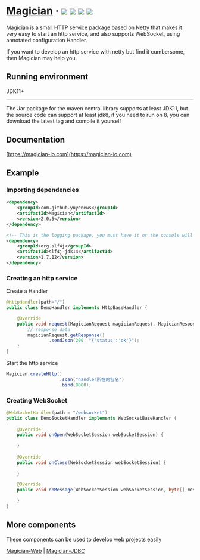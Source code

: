 <h1> 
    <a href="https://magician-io.com">Magician</a> ·
    <img src="https://img.shields.io/badge/licenes-MIT-brightgreen.svg"/>
    <img src="https://img.shields.io/badge/jdk-11+-brightgreen.svg"/>
    <img src="https://img.shields.io/badge/maven-3.5.4+-brightgreen.svg"/>
    <img src="https://img.shields.io/badge/release-master-brightgreen.svg"/>
</h1>

Magician is a small HTTP service package based on Netty that makes it very easy to start an http service, and also supports WebSocket, using annotated configuration Handler.

If you want to develop an http service with netty but find it cumbersome, then Magician may help you.

## Running environment

JDK11+

---

The Jar package for the maven central library supports at least JDK11, but the source code can support at least jdk8, if you need to run on 8, you can download the latest tag and compile it yourself

## Documentation

[https://magician-io.com](https://magician-io.com)

## Example

### Importing dependencies
```xml
<dependency>
    <groupId>com.github.yuyenews</groupId>
    <artifactId>Magician</artifactId>
    <version>2.0.5</version>
</dependency>

<!-- This is the logging package, you must have it or the console will not see anything, any logging package that can bridge with slf4j is supported -->
<dependency>
    <groupId>org.slf4j</groupId>
    <artifactId>slf4j-jdk14</artifactId>
    <version>1.7.12</version>
</dependency>
```

### Creating an http service

Create a Handler

```java
@HttpHandler(path="/")
public class DemoHandler implements HttpBaseHandler {

    @Override
    public void request(MagicianRequest magicianRequest, MagicianResponse response) {
        // response data
        magicianRequest.getResponse()
                .sendJson(200, "{'status':'ok'}");
    }
}
```

Start the http service

```java
Magician.createHttp()
                    .scan("handler所在的包名")
                    .bind(8080);
```

### Creating WebSocket

```java
@WebSocketHandler(path = "/websocket")
public class DemoSocketHandler implements WebSocketBaseHandler {
   
    @Override
    public void onOpen(WebSocketSession webSocketSession) {
     
    }
   
    @Override
    public void onClose(WebSocketSession webSocketSession) {
        
    }

    @Override
    public void onMessage(WebSocketSession webSocketSession, byte[] message) {

    }
}
```

## More components

These components can be used to develop web projects easily

[Magician-Web](https://github.com/yuyenews/Magician-Web) | 
[Magician-JDBC](https://github.com/yuyenews/Magician-JDBC)